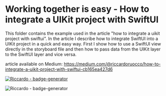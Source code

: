 # Working together is easy - How to integrate a UIKit project with SwiftUI

This folder contains the example used in the article "how to integrate a uikit project with swiftui".
In the article I describe how to integrate SwiftUI into a UIKit project in a quick and easy way.
First I show how to use a SwiftUI view directly in the storyboard file and then how to pass data from the UIKit layer to the SwiftUI layer and vice versa.


article available on Medium: 
https://medium.com/@riccardoruocco/how-to-integrate-a-uikit-project-with-swiftui-cb165ea427d6





[![Riccardo - badge-generator](https://img.shields.io/static/v1?label=MichaelCurrin&message=badge-generator&color=blue&logo=github)](https://github.com/MichaelCurrin/badge-generator "Go to GitHub repo")

![Riccardo - badge-generator](https://badgen.net/badge/RiccardoFrancescoRuocco/WorkingTogetherIsEasy/red?icon=github)


